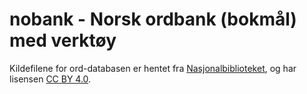 # nobank - Norsk ordbank (bokmål) med verktøy

Kildefilene for ord-databasen er hentet fra 
[Nasjonalbiblioteket](https://www.nb.no/sprakbanken/ressurskatalog/oai-nb-no-sbr-5/), 
og har lisensen [CC BY 4.0](https://creativecommons.org/licenses/by/4.0/).


